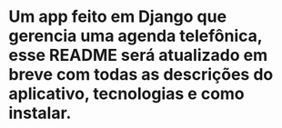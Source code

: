 # Um app feito em Django que gerencia uma agenda telefônica, esse README será atualizado em breve com todas as descrições do aplicativo, tecnologias e como instalar.
